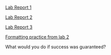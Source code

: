[Lab Report 1](https://gingersmith4.github.io/cse15l-lab-reports/lab-report-1-week-2.html)

[Lab Report 2](https://gingersmith4.github.io/cse15l-lab-reports/lab-report-2-week-4.html)

[Lab Report 3](https://gingersmith4.github.io/cse15l-lab-reports/lab-report-3-week-6.html)

[Formatting practice from lab 2](testing.html)

What would you do if success was guaranteed?

